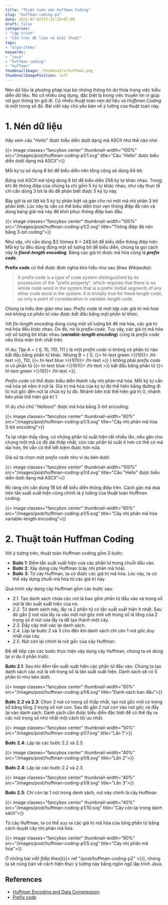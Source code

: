 ```yaml
---
title: "Thuật toán nén Huffman Coding"
slug: "huffman-coding-p1"
date: 2021-07-02T22:33:25+07:00
draft: false
categories:
- "Lập trình"
- "Cấu trúc dữ liệu và Giải thuật"
tags:
- "algorithms"
keywords:
- "java"
- "huffman coding"
- "huffman"
thumbnailImage: /thumbnails/huffman.png
thumbnailImagePosition: left
---
```


Nén dữ liệu là phương pháp loại bỏ những thông tin dư thừa trong việc biểu diễn dữ liệu. Nó có nhiều ứng dụng, đặc biệt là trong việc truyền tin vì giúp rút gọn thông tin gửi đi. Có nhiều thuật toán nén dữ liệu và *Huffman Coding* là một trong số đó. Bài viết này chủ yếu bàn về ý tưởng của thuật toán này.

<!--more-->

<!--toc-->

# 1. Nén dữ liệu

Hãy xem câu "*Hello*" được biểu diễn dưới dạng mã ASCII như thế nào nhé:

{{< image classes="fancybox center" thumbnail-width="100%" src="/images/post/huffman-coding-p1/1.svg" title="Câu \"Hello\" được biểu diễn dưới dạng mã ASCII">}}

Mỗi ký tự sử dụng 8 bit để biểu diễn nên tổng cộng sẽ dùng 64 bit.

*Bảng mã ASCII mở rộng* dùng 8 bit để biểu diễn 256 ký tự khác nhau. Trong khi đó thông điệp của chúng ta chỉ gồm 5 ký tự khác nhau, như vậy thực tế chỉ cần dùng 3 bit là đủ để phân biệt được 5 ký tự này.

Bây giờ ta sẽ liệt kê 5 ký tự phân biệt và gán cho nó một mã nhị phân 3 bit phân biệt. Lúc này ta vẫn có thể biểu diễn trọn vẹn thông điệp đã nén và dùng bảng giải mã này để khôi phục thông điệp ban đầu.

{{< image classes="fancybox center" thumbnail-width="100%" src="/images/post/huffman-coding-p1/2.svg" title="Thông điệp đã nén bằng 3-bit coding">}}

Như vậy, chỉ cần dùng $3 \\times 8 = 24$ bit để biểu diễn thông điệp trên. Mỗi ký tự đều dùng đúng một số lượng bit để biểu diễn, chúng ta gọi cách này là **<i>fixed-length encoding</i>**. Bảng các giá trị được mã hóa cũng là **<i>prefix code</i>**.

**Prefix code** có thể được định nghĩa khó hiểu như sau (theo *Wikipedia*):

> A prefix code is a type of code system distinguished by its possession of the "prefix property", which requires that there is no whole code word in the system that is a prefix (initial segment) of any other code word in the system. It is trivially true for fixed-length code, so only a point of consideration in variable-length code.

Chúng ta hiểu đơn giản như sau: *Prefix code là một tập các giá trị mã hóa mà không có phần tử nào được bắt đầu bằng một phần tử khác.*

Với *fix-length encoding* dùng cùng một số lượng bit để mã hóa, các giá trị mã hóa đều khác nhau. Do đó, nó là *prefix-code*. Tuy vậy, các giá trị mã hóa với số lượng bit khác nhau (**<i>variable-length encoding</i>**) cũng là *prefix code* nếu thỏa mãn tính chất trên.

Ví dụ: Tập A = { 0, 10, 110, 111 } là một *prefix code* vì không có phần tử nào bắt đầu bằng phần tử khác. Nhưng B = { 0, {{< hl-text green >}}10{{< /hl-text >}}, 110, {{< hl-text blue >}}101{{< /hl-text >}} } không phải *prefix code* vì có phần tử {{< hl-text blue >}}101{{< /hl-text >}} bắt đầu bằng phần tử {{< hl-text green >}}10{{< /hl-text >}}.

*Prefix code* có thể được biểu diễn thành cây nhị phân mã hóa. Mỗi ký tự cần mã hóa sẽ nằm ở nút lá. Giá trị mã hóa của ký tự đó thể hiện bằng đường đi từ nút gốc đến nút lá chứa ký tự đó. Nhánh bên trái thể hiện giá trị 0, nhánh bên phải thể hiện giá trị 1. 

Ví dụ cho chữ "*Hellooo!*" được mã hóa bằng 3-bit encoding:

{{< image classes="fancybox center" thumbnail-width="60%" src="/images/post/huffman-coding-p1/3.svg" title="Cây nhị phân mã hóa 3-bit encoding">}}

Ta lại nhận thấy rằng, có những phần tử xuất hiện rất nhiều lần, nếu gắn cho chúng một mã có độ dài thấp nhất, còn các phần tử xuất ít hơn có thể có mã dài hơn, thì vẫn có thể tiết kiệm được hơn nữa.

Giả sử ta chọn một *prefix code* như ví dụ bên dưới:

{{< image classes="fancybox center" thumbnail-width="100%" src="/images/post/huffman-coding-p1/4.svg" title="Câu \"Hello\" được biểu diễn dưới dạng mã ASCII">}}

Rõ ràng chỉ cần dùng 18 bit để biểu diễn thông điệp trên. Cách gán mã dựa trên tần suất xuất hiện cũng chính là ý tưởng của thuật toán Huffman coding.

{{< image classes="fancybox center" thumbnail-width="60%" src="/images/post/huffman-coding-p1/5.svg" title="Cây nhị phân mã hóa variable-length encoding">}}


# 2. Thuật toán Huffman Coding

Với ý tưởng trên, thuật toán Huffman coding gồm 3 bước:

- **Bước 1**: Đếm tần suất xuất hiện của các phần tử trong chuỗi đầu vào.
- **Bước 2**: Xây dựng cây Huffman (cây nhị phân mã hóa).
- **Bước 3**: Từ cây Huffman, ta có được các giá trị mã hóa. Lúc này, ta có thể xây dựng chuỗi mã hóa từ các giá trị này.

Quá trình xây dựng cây Huffman gồm các bước sau:

- *2.1*. Tạo danh sách chứa các nút lá bao gồm phần tử đầu vào và trọng số nút là tần suất xuất hiện của nó.
- *2.2*. Từ danh sách này, lấy ra 2 phần tử có tần suất xuất hiện ít nhất. Sau đó gắn 2 nút vừa lấy ra vào một nút gốc mới với trọng số là tổng của 2 trọng số ở nút vừa lấy ra để tạo thành một cây.
- *2.3*. Đẩy cây mới vào lại danh sách.
- *2.4*. Lặp lại bước 2 và 3 cho đến khi danh sách chỉ còn 1 nút gốc duy nhất của cây.
- *2.5*. Nút còn lại chính là nút gốc của cây Huffman.

Để dễ tiếp cận các bước thực hiện xây dựng cây Huffman, chúng ta sẽ dùng lại ví dụ ở phần trước.

**Bước 2.1**: Sau khi đếm tần suất xuất hiện các phần tử đầu vào. Chúng ta tạo danh sách các nút lá với trọng số là tần suất xuất hiện. Danh sách sẽ có 5 phần tử như bên dưới.

{{< image classes="fancybox center" thumbnail-width="60%" src="/images/post/huffman-coding-p1/6.svg" title="Danh sách ban đầu">}}

**Bước 2.2 và 2.3**: Chọn 2 nút có trọng số thấp nhất, tạo nút gốc mới có trọng số bằng tổng 2 trọng số nút con. Sau đó gắn 2 nút con vào nút gốc và đẩy lại vào danh sách. Danh sách cần được biểu diễn đặc biệt để có thể lấy ra các nút trọng số nhỏ nhất một cách tối ưu nhất.

{{< image classes="fancybox center" thumbnail-width="50%" src="/images/post/huffman-coding-p1/7.svg" title="Lần 1">}}

**Bước 2.4**: Lặp lại các bước 2.2 và 2.3.

{{< image classes="fancybox center" thumbnail-width="40%" src="/images/post/huffman-coding-p1/8.svg" title="Lần 2">}}

**Bước 2.4**: Lặp lại các bước 2.2 và 2.3.

{{< image classes="fancybox center" thumbnail-width="40%" src="/images/post/huffman-coding-p1/9.svg" title="Lần 3">}}

**Bước 2.5**: Chỉ còn lại 1 nút trong danh sách, nút này chính là cây Huffman

{{< image classes="fancybox center" thumbnail-width="40%" src="/images/post/huffman-coding-p1/10.svg" title="Cây còn lại trong danh sách">}}

Từ cây Huffman, ta có thể suy ra các giá trị mã hóa của từng phần tử bằng cách duyệt cây nhị phân mã hóa.

{{< image classes="fancybox center" thumbnail-width="60%" src="/images/post/huffman-coding-p1/5.svg" title="Cây nhị phân mã hóa">}}

Ở những bài viết [tiếp theo]({{< ref "/post/huffman-coding-p2" >}}), chúng ta sẽ cùng bàn về cách hiện thực ý tưởng này bằng ngôn ngữ lập trình Java.

## References

- [Huffman Encoding and Data Compression](https://web.stanford.edu/class/archive/cs/cs106x/cs106x.1192/resources/minibrowser2/huffman-encoding-supplement.pdf)
- [Prefix code](https://en.wikipedia.org/wiki/Prefix_code)


